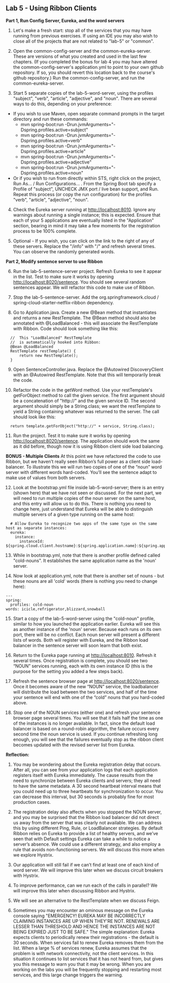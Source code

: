 ## Lab 5 - Using Ribbon Clients

**Part 1, Run Config Server, Eureka, and the word servers**

1.  Let's make a fresh start: stop all of the services that you may have running from previous exercises.  If using an IDE you may also wish to close all of the projects that are not related to "lab-5" or "common".

2.  Open the common-config-server and the common-eureka-server.  These are versions of what you created and used in the last few chapters.  (If you completed the bonus for lab 4 you may have altered the common-config-server's application.yml to point to your own github repository.  If so, you should revert this location back to the course's github repository.)  Run the common-config-server, and run the common-eureka-server.

3.  Start 5 separate copies of the lab-5-word-server, using the profiles "subject", "verb", "article", "adjective", and "noun".  There are several ways to do this, depending on your preference:
  - If you wish to use Maven, open separate command prompts in the target directory and run these commands:
    - mvn spring-boot:run -Drun.jvmArguments="-Dspring.profiles.active=subject"
    - mvn spring-boot:run -Drun.jvmArguments="-Dspring.profiles.active=verb"
    - mvn spring-boot:run -Drun.jvmArguments="-Dspring.profiles.active=article"
    - mvn spring-boot:run -Drun.jvmArguments="-Dspring.profiles.active=adjective"
    - mvn spring-boot:run -Drun.jvmArguments="-Dspring.profiles.active=noun"
  - Or if you wish to run from directly within STS, right click on the project, Run As... / Run Configurations... .  From the Spring Boot tab specify a Profile of "subject", UNCHECK JMX port / live bean support, and Run.  Repeat this process (or copy the run configuration) for the profiles "verb", "article", "adjective", "noun".
		
4.  Check the Eureka server running at [http://localhost:8010](http://localhost:8010).   Ignore any warnings about running a single instance; this is expected.  Ensure that each of your 5 applications are eventually listed in the "Application" section, bearing in mind it may take a few moments for the registration process to be 100% complete.	

5.  Optional - If you wish, you can click on the link to the right of any of these servers.  Replace the "/info" with "/" and refresh several times.  You can observe the randomly generated words.

  **Part 2, Modify sentence server to use Ribbon**	

6.  Run the lab-5-sentence-server project.  Refresh Eureka to see it appear in the list.  Test to make sure it works by opening [http://localhost:8020/sentence](http://localhost:8020/sentence).  You should see several random sentences appear.  We will refactor this code to make use of Ribbon.

7.  Stop the lab-5-sentence-server.  Add the org.springframework.cloud / spring-cloud-starter-netflix-ribbon dependency.

8.  Go to Application.java.  Create a new @Bean method that instantiates and returns a new RestTemplate.  The @Bean method should also be annotated with @LoadBalanced - this will associate the RestTemplate with Ribbon.  Code should look something like this:

  ```
    //  This "LoadBalanced" RestTemplate 
    //  is automatically hooked into Ribbon:
    @Bean @LoadBalanced
    RestTemplate restTemplate() {
        return new RestTemplate();
    }  
  ```

9.  Open SentenceController.java.  Replace the @Autowired DiscoveryClient with an @Autowired RestTemplate.  Note that this will temporarily break the code.

10.  Refactor the code in the getWord method.  Use your restTemplate's getForObject method to call the given service.  The first argument should be a concatenation of "http://" and the given service ID.  The second argument should simply be a String.class; we want the restTemplate to yield a String containing whatever was returned to the server.  The call should look like this:

  ```
    return template.getForObject("http://" + service, String.class);
  ```

11.  Run the project.  Test it to make sure it works by opening [http://localhost:8020/sentence](http://localhost:8020/sentence).  The application should work the same as it did before, though now it is using Ribbon client side load balancing.

  **BONUS - Multiple Clients**  At this point we have refactored the code to use Ribbon, but we haven’t really seen Ribbon’s full power as a client side load-balancer.  To illustrate this we will run two copies of one of the “noun” word server with different words hard-coded.  You’ll see the sentence adapt to make use of values from both servers.

12. Look at the bootstrap.yml file inside lab-5-word-server; there is an entry (shown here) that we have not seen or discussed.  For the next part, we will need to run multiple copies of the noun server on the same host, and this entry will allow us to do this.  There is nothing you need to change here, just understand that Eureka will be able to distinguish multiple servers of a given type running on the same host:
  ```
    # Allow Eureka to recognize two apps of the same type on the same host as separate instances:
    eureka:
      instance:
        instanceId: ${spring.cloud.client.hostname}:${spring.application.name}:${spring.application.instance_id:${random.value}}
  ```
13. While in bootstrap.yml, note that there is another profile defined called "cold-nouns".  It establishes the same application name as the 'noun' server.  

14. Now look at application.yml, note that there is another set of nouns - but these nouns are all 'cold' words (there is nothing you need to change here):
  ```
  ---
  spring:
    profiles: cold-noun
  words: icicle,refrigerator,blizzard,snowball
  ```

15. Start a copy of the lab-5-word-server using the "cold-noun" profile, similar to how you launched the application earlier.  Eureka will see this as another instance of the 'noun' server.  Because each runs on its own port, there will be no conflict.  Each noun server will present a different lists of words.  Both will register with Eureka, and the Ribbon load balancer in the sentence server will soon learn that both exist.

16. Return to the Eureka page running at [http://localhost:8010](http://localhost:8010).  Refresh it several times.  Once registration is complete, you should see two “NOUN” services running, each with its own instance ID (this is the purpose for the setting you added a few steps back).

17. Refresh the sentence browser page at [http://localhost:8020/sentence](http://localhost:8020/sentence).  Once it becomes aware of the new “NOUN” service, the loadbalancer will distribute the load between the two services, and half of the time your sentence will end with one of the “cold” nouns that you hard-coded above.

18. Stop one of the NOUN services (either one) and refresh your sentence browser page several times.  You will see that it fails half the time as one of the instances is no longer available.  In fact, since the default load balancer is based on a round-robin algorithm, the failure occurs every second time the noun service is used.  If you continue refreshing long enough, you will see that the failures eventually stop as the ribbon client becomes updated with the revised server list from Eureka. 

**Reflection:**

1. You may be wondering about the Eureka registration delay that occurs.  After all, you can see from your application logs that each application registers itself with Eureka immediately.  The cause results from the need to synchronize between Eureka clients and servers; they all need to have the same metadata.  A 30 second heartbeat interval means that you could need up to three heartbeats for synchronization to occur.  You can decrease this interval, but 30 seconds is probably fine for most production cases.

2. The registration delay also affects when you stopped the NOUN server, and you may be surprised that the Ribbon load balancer did not direct us away from the server that was clearly not available.  We can address this by using different Ping, Rule, or LoadBalancer strategies.  By default Ribbon relies on Eureka to provide a list of healthy servers, and we’ve seen that with Default settings Eureka can take a while to notice a server’s absence.  We could use a different strategy, and also employ a rule that avoids non-functioning servers.  We will discuss this more when we explore Hystrix. 

3. Our application will still fail if we can’t find at least one of each kind of word server.  We will improve this later when we discuss circuit breakers with Hystrix.

4. To improve performance, can we run each of the calls in parallel?  We will improve this later when discussing Ribbon and Hystrix.

5. We will see an alternative to the RestTemplate when we discuss Feign.

6. Sometimes you may encounter an ominous message on the Eureka console saying "EMERGENCY! EUREKA MAY BE INCORRECTLY CLAIMING INSTANCES ARE UP WHEN THEY'RE NOT. RENEWALS ARE LESSER THAN THRESHOLD AND HENCE THE INSTANCES ARE NOT BEING EXPIRED JUST TO BE SAFE."  The simple explanation: Eureka expects clients to periodically renew their registrations - the default is 30 seconds.  When services fail to renew Eureka removes them from the list.  When a large % of services renew, Eureka assumes that the problem is with network connectivity, not the client services.  In this situation it continues to list services that it has not heard from, but gives you this message to warn you that it may be wrong.  When you are working on the labs you will be frequently stopping and restarting most services, and this large change triggers the warning. 
